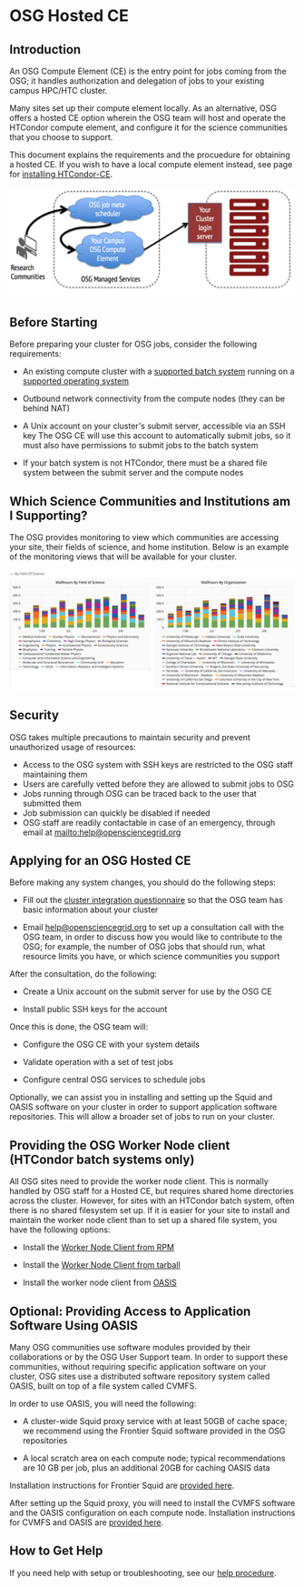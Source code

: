 OSG Hosted CE
=============


Introduction
------------

An OSG Compute Element (CE) is the entry point for jobs coming from the OSG;
it handles authorization and delegation of jobs to your existing campus HPC/HTC cluster.

Many sites set up their compute element locally.
As an alternative, OSG offers a hosted CE option
wherein the OSG team will host and operate the HTCondor compute element,
and configure it for the science communities that you choose to support.

This document explains the requirements and the procuedure for obtaining a hosted CE.
If you wish to have a local compute element instead,
see page for [installing HTCondor-CE](/compute-element/install-htcondor-ce).

![managed services diagram](/compute-element/img/managed_services_diagram.png)


Before Starting
---------------

Before preparing your cluster for OSG jobs, consider the following requirements:

-   An existing compute cluster with a [supported batch system](/index.md#prepare-the-batch-system)
    running on a [supported operating system](/release/supported_platforms)

-   Outbound network connectivity from the compute nodes (they can be behind NAT)

-   A Unix account on your cluster's submit server, accessible via an SSH key
    The OSG CE will use this account to automatically submit jobs,
    so it must also have permissions to submit jobs to the batch system

-   If your batch system is not HTCondor,
    there must be a shared file system between the submit server and the compute nodes


Which Science Communities and Institutions am I Supporting?
-----------------------------------------------------------

The OSG provides monitoring to view which communities are accessing your site, their fields of science, and home institution.
Below is an example of the monitoring views that will be available for your cluster.

![monitoring graphs](/compute-element/img/monitoring_graphs.png)


Security
--------

OSG takes multiple precautions to maintain security and prevent unauthorized
usage of resources:

-   Access to the OSG system with SSH keys are restricted to the OSG staff maintaining them
-   Users are carefully vetted before they are allowed to submit jobs to OSG
-   Jobs running through OSG can be traced back to the user that submitted them
-   Job submission can quickly be disabled if needed
-   OSG staff are readily contactable in case of an emergency,
    through email at <mailto:help@opensciencegrid.org>


Applying for an OSG Hosted CE
-----------------------------

Before making any system changes, you should do the following steps:

-   Fill out the [cluster integration questionnaire](http://goo.gl/forms/8OukxsyG6KBSGHuR2)
    so that the OSG team has basic information about your cluster

-   Email [help@opensciencegrid.org](mailto:help@opensciencegrid.org)
    to set up a consultation call with the OSG team,
    in order to discuss how you would like to contribute to the OSG;
    for example, the number of OSG jobs that should run, what resource limits you have,
    or which science communities you support

After the consultation, do the following:

-   Create a Unix account on the submit server for use by the OSG CE

-   Install public SSH keys for the account

Once this is done, the OSG team will:

-   Configure the OSG CE with your system details

-   Validate operation with a set of test jobs

-   Configure central OSG services to schedule jobs

Optionally, we can assist you in installing and setting up the Squid and OASIS software on your cluster
in order to support application software repositories.
This will allow a broader set of jobs to run on your cluster.


Providing the OSG Worker Node client (HTCondor batch systems only)
------------------------------------------------------------------

All OSG sites need to provide the worker node client.
This is normally handled by OSG staff for a Hosted CE, but requires shared home directories across the cluster.
However, for sites with an HTCondor batch system, often there is no shared filesystem set up.
If it is easier for your site to install and maintain the worker node client than to set up a shared file system, you have the following options:

-   Install the [Worker Node Client from RPM](/worker-node/install-wn)

-   Install the [Worker Node Client from tarball](/worker-node/install-wn-tarball)

-   Install the worker node client from [OASIS](/worker-node/install-wn-oasis)


**Optional**: Providing Access to Application Software Using OASIS
------------------------------------------------------------------

Many OSG communities use software modules provided by their collaborations or by the OSG User Support team.
In order to support these communities, without requiring specific application software on your cluster,
OSG sites use a distributed software repository system called OASIS,
built on top of a file system called CVMFS.

In order to use OASIS, you will need the following:

-   A cluster-wide Squid proxy service with at least 50GB of cache space;
    we recommend using the Frontier Squid software provided in the OSG repositories

-   A local scratch area on each compute node; typical recommendations are 10 GB per job,
    plus an additional 20GB for caching OASIS data

Installation instructions for Frontier Squid are [provided here](/data/frontier-squid).

After setting up the Squid proxy, you will need to install the CVMFS software and the OASIS configuration
on each compute node.
Installation instructions for CVMFS and OASIS are [provided here](/worker-node/install-cvmfs).


How to Get Help
---------------

If you need help with setup or troubleshooting, see our [help procedure](/common/help).

